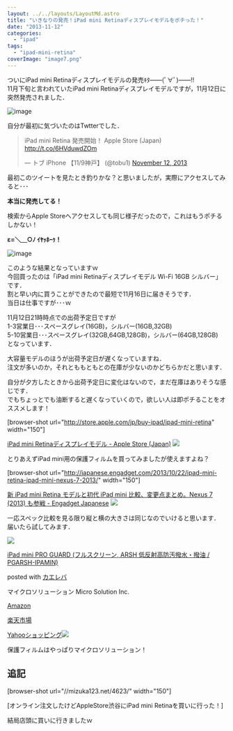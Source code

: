 ```yaml
---
layout: ../../layouts/LayoutMd.astro
title: "いきなりの発売！iPad mini Retinaディスプレイモデルをポチった！"
date: "2013-11-12"
categories: 
  - "ipad"
tags: 
  - "ipad-mini-retina"
coverImage: "image7.png"
---
```


ついにiPad mini Retinaディスプレイモデルの発売ｷﾀ――(ﾟ∀ﾟ)――!!  
11月下旬と言われていたiPad mini Retinaディスプレイモデルですが，11月12日に突然発売されました．

![image](/archive/images/image7.png "image")

自分が最初に気づいたのはTwtterでした．

<blockquote class="twitter-tweet"><p>iPad mini Retina 発売開始！ Apple Store (Japan) <a href="http://t.co/6HVduwdZOm">http://t.co/6HVduwdZOm</a></p><p>— トブ iPhone 【11/9神戸】 (@tobu1) <a href="https://twitter.com/tobu1/statuses/400179491386839040">November 12, 2013</a></p></blockquote>
<script charset="utf-8" type="text/javascript" src="//platform.twitter.com/widgets.js" async></script>

最初このツイートを見たとき釣りかな？と思いましたが，実際にアクセスしてみると･･･

**本当に発売してる！**

検索からApple Storeへアクセスしても同じ様子だったので，これはもうポチるしかない！

**ε=＼＿○ﾉ ｲﾔｯﾎｰｩ！**

![image](/archive/images/image8.png "image")

このような結果となっていますｗ  
今回買ったのは「iPad mini Retinaディスプレイモデル Wi-Fi 16GB シルバー」です．  
割と早い内に買うことができたので最短で11月16日に届きそうです．  
当日は仕事ですが･･･ｗ

11月12日21時時点での出荷予定日ですが  
1-3営業日･･･スペースグレイ(16GB)，シルバー(16GB,32GB)  
5-10営業日･･･スペースグレイ(32GB,64GB,128GB)，シルバー(64GB,128GB)  
となっています．

大容量モデルのほうが出荷予定日が遅くなっていますね．  
注文が多いのか，それとももともとの在庫が少ないのかどちらかだと思います．

自分が夕方したときから出荷予定日に変化はないので，まだ在庫はありそうな感じです．  
でもちょっとでも油断すると遅くなっていくので，欲しい人は即ポチることをオススメします！

\[browser-shot url="http://store.apple.com/jp/buy-ipad/ipad-mini-retina" width="150"\]

[iPad mini Retinaディスプレイモデル - Apple Store (Japan)](http://store.apple.com/jp/buy-ipad/ipad-mini-retina) [![](http://b.hatena.ne.jp/entry/image/http://store.apple.com/jp/buy-ipad/ipad-mini-retina)](http://b.hatena.ne.jp/entry/http://store.apple.com/jp/buy-ipad/ipad-mini-retina)

とりあえずiPad mini用の保護フィルムを買ってみましたが使えますよね？

\[browser-shot url="http://japanese.engadget.com/2013/10/22/ipad-mini-retina-ipad-mini-nexus-7-2013/" width="150"\]

[新 iPad mini Retina モデルと初代 iPad mini 比較、変更点まとめ。Nexus 7 (2013) も参戦 - Engadget Japanese](http://japanese.engadget.com/2013/10/22/ipad-mini-retina-ipad-mini-nexus-7-2013/) [![](http://b.hatena.ne.jp/entry/image/http://japanese.engadget.com/2013/10/22/ipad-mini-retina-ipad-mini-nexus-7-2013/)](http://b.hatena.ne.jp/entry/http://japanese.engadget.com/2013/10/22/ipad-mini-retina-ipad-mini-nexus-7-2013/)

一応スペック比較を見る限り縦と横の大きさは同じなのでいけると思います．  
届いたら試してみます．

[![](/archive/images/411IxVtKpSL._SL160_.jpg)](https://www.amazon.co.jp/exec/obidos/ASIN/B00A6SVSMU/mizuka123-22/ref=nosim/)

[iPad mini PRO GUARD (フルスクリーン, ARSH 低反射高防汚撥水・撥油 / PGARSH-IPAMIN)](https://www.amazon.co.jp/exec/obidos/ASIN/B00A6SVSMU/mizuka123-22/ref=nosim/)

posted with [カエレバ](http://kaereba.com)

マイクロソリューション Micro Solution Inc.

[Amazon](http://www.amazon.co.jp/gp/search?keywords=iPad%20mini%20PRO%20GUARD%20PGARSH-IPAMIN&__mk_ja_JP=%83J%83%5E%83J%83i&tag=mizuka123-22 "アマゾン")

[楽天市場](http://hb.afl.rakuten.co.jp/hgc/032b53ee.4b34c5ee.0f4a541e.f440145e/?pc=http%3A%2F%2Fsearch.rakuten.co.jp%2Fsearch%2Fmall%2FiPad%2520mini%2520PRO%2520GUARD%2520PGARSH-IPAMIN%2F-%2Ff.1-p.1-s.1-sf.0-st.A-v.2%3Fx%3D0%26scid%3Daf_ich_link_urltxt%26m%3Dhttp%3A%2F%2Fm.rakuten.co.jp%2F "楽天市場")

[Yahooショッピング![](//ad.jp.ap.valuecommerce.com/servlet/gifbanner?sid=3066752&pid=881990642)](//ck.jp.ap.valuecommerce.com/servlet/referral?sid=3066752&pid=881990642&vc_url=http%3A%2F%2Fshopping.search.yahoo.co.jp%2Fsearch%3FuIv%3Don%26ei%3DUTF-8%26tab_ex%3Dcommerce%26slider%3D0%26va%3DiPad%2520mini%2520PRO%2520GUARD%2520PGARSH-IPAMIN "Yahooショッピング")

保護フィルムはやっぱりマイクロソリューション！

## 追記

\[browser-shot url="//mizuka123.net/4623/" width="150"\]

[オンライン注文したけどAppleStore渋谷にiPad mini Retinaを買いに行った！]

結局店頭に買いに行きましたｗ

